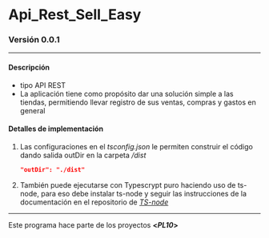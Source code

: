 <!-- HEADERS -->
# Api_Rest_Sell_Easy
### Versión 0.0.1
---
<!-- BODY -->
#### Descripción
* tipo API REST
* La aplicación tiene como propósito dar una solución simple a las tiendas, permitiendo llevar registro de sus ventas, compras y gastos en general

#### Detalles de implementación
1. Las configuraciones en el *tsconfig.json* le permiten construir el código dando salida outDir en la carpeta */dist*
     ```json
     "outDir": "./dist"
     ```
2. También puede ejecutarse con Typescrypt puro haciendo uso de ts-node, para eso debe instalar ts-node y seguir las instrucciones de la documentación en el repositorio de *[TS-node]( https://www.npmjs.com/package/ts-node "ts-node")*

---
<!-- FOOTER -->
Este programa hace parte de los proyectos **<*PL10*>**
